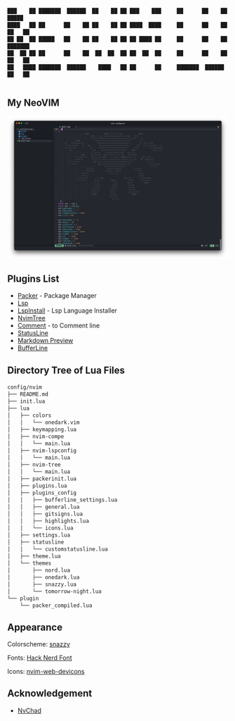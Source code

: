 ```


███    ██ ███████  ██████  ██    ██ ██ ███    ███     ██      ██    ██  █████
████   ██ ██      ██    ██ ██    ██ ██ ████  ████     ██      ██    ██ ██   ██
██ ██  ██ █████   ██    ██ ██    ██ ██ ██ ████ ██     ██      ██    ██ ███████
██  ██ ██ ██      ██    ██  ██  ██  ██ ██  ██  ██     ██      ██    ██ ██   ██
██   ████ ███████  ██████    ████   ██ ██      ██     ███████  ██████  ██   ██


```
## My NeoVIM
![alt text](https://github.com/ypo777/dotfiles/blob/main/img/init_fox.png)
## Plugins List
- [Packer](https://github.com/wbthomason/packer.nvim) - Package Manager
- [Lsp](https://github.com/neovim/nvim-lspconfig)
- [LspInstall](https://github.com/kabouzeid/nvim-lspinstall) - Lsp Language Installer
- [NvimTree](https://github.com/kyazdani42/nvim-tree.lua)
- [Comment](https://github.com/terrortylor/nvim-comment) - to Comment line
- [StatusLine](https://github.com/glepnir/galaxyline.nvim)
- [Markdown Preview](https://github.com/iamcco/markdown-preview.nvim)
- [BufferLine](https://github.com/akinsho/bufferline.nvim)


## Directory Tree of Lua Files
```
config/nvim
├── README.md
├── init.lua
├── lua
│   ├── colors
│   │   └── onedark.vim
│   ├── keymapping.lua
│   ├── nvim-compe
│   │   └── main.lua
│   ├── nvim-lspconfig
│   │   └── main.lua
│   ├── nvim-tree
│   │   └── main.lua
│   ├── packerinit.lua
│   ├── plugins.lua
│   ├── plugins_config
│   │   ├── bufferline_settings.lua
│   │   ├── general.lua
│   │   ├── gitsigns.lua
│   │   ├── highlights.lua
│   │   └── icons.lua
│   ├── settings.lua
│   ├── statusline
│   │   └── customstatusline.lua
│   ├── theme.lua
│   └── themes
│       ├── nord.lua
│       ├── onedark.lua
│       ├── snazzy.lua
│       └── tomorrow-night.lua
└── plugin
    └── packer_compiled.lua

```
## Appearance
Colorscheme: [snazzy](https://github.com/navarasu/onedark.nvim)

Fonts: [Hack Nerd Font](https://github.com/ryanoasis/nerd-fonts/tree/master/patched-fonts/Hack)

Icons: [nvim-web-devicons](https://github.com/kyazdani42/nvim-web-devicons)

## Acknowledgement
* [NvChad](https://github.com/siduck76/NvChad)
